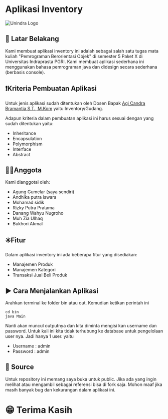 # Aplikasi Inventory

![Unindra Logo](https://kerma.unindra.ac.id/wp-content/uploads/2023/07/cropped-logo_unindra_3.png "Universitas Indraprasta PGRI")

## 📄 Latar Belakang
Kami membuat aplikasi inventory ini adalah sebagai salah satu tugas mata kuliah "Pemrograman Berorientasi Objek" di semester 5 Paket X di Universitas Indraprasta PGRI. Kami membuat aplikasi sederhana ini menggunakan bahasa pemrograman java dan didesign secara sederhana (berbasis console).

## ❗Kriteria Pembuatan Aplikasi

Untuk jenis aplikasi sudah ditentukan oleh Dosen Bapak [Agi Candra Bramantia S.T., M.Kom](https://www.linkedin.com/in/agi-bramantia-08329aa2/)  yaitu Inventory/Gudang.

Adapun kriteria dalam pembuatan aplikasi ini harus sesuai dengan yang sudah ditentukan yaitu:
- Inheritance
- Encapsulation
- Polymorphism
- Interface
- Abstract

## 👨‍💻Anggota
Kami dianggotai oleh:
- Agung Gumelar (saya sendiri)
- Andhika putra iswara
- Mohamad sidik 
- Rizky Putra Pratama
- Danang Wahyu Nugroho
- Muh Zia Ulhaq
- Bukhori Akmal

## ✳️Fitur
Dalam aplikasi inventory ini ada beberapa fitur yang disediakan:
- Manajemen Produk
- Manajemen Kategori
- Transaksi Jual Beli Produk

## ▶️ Cara Menjalankan Aplikasi
Arahkan terminal ke folder bin atau out. Kemudian ketikan perintah ini
```shell
cd bin
java Main
```

Nanti akan muncul outputnya dan kita diminta mengisi kan username dan password. Untuk kali ini kita tidak terhubung ke database untuk pengelolaan user nya. Jadi hanya 1 user. yaitu

- Username : admin
- Password : admin

## 📁 Source
Untuk repository ini memang saya buka untuk public. Jika ada yang ingin melihat atau mengambil sebagai referensi bisa di fork saja. Mohon maaf jika masih banyak bug dan kekurangan dalam aplikasi ini.

# 😁 Terima Kasih
